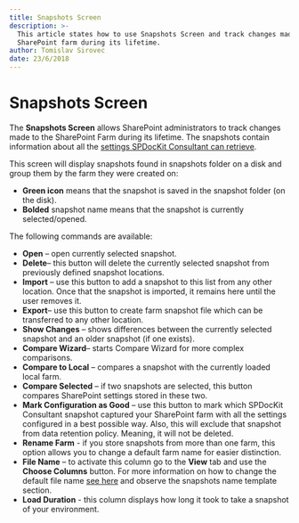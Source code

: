 ```yaml
---
title: Snapshots Screen
description: >-
  This article states how to use Snapshots Screen and track changes made to your
  SharePoint farm during its lifetime.
author: Tomislav Sirovec
date: 23/6/2018
---
```


# Snapshots Screen

The **Snapshots Screen** allows SharePoint administrators to track changes made to the SharePoint Farm during its lifetime. The snapshots contain information about all the [settings SPDocKit Consultant can retrieve](../how-to/create-snapshot.md).

This screen will display snapshots found in snapshots folder on a disk and group them by the farm they were created on:

* **Green icon** means that the snapshot is saved in the snapshot folder \(on the disk\).
* **Bolded** snapshot name means that the snapshot is currently selected/opened. 

The following commands are available:

* **Open** – open currently selected snapshot.
* **Delete**– this button will delete the currently selected snapshot from previously defined snapshot locations.
* **Import** – use this button to add a snapshot to this list from any other location. Once that the snapshot is imported, it remains here until the user removes it.
* **Export**– use this button to create farm snapshot file which can be transferred to any other location. 
* **Show Changes** – shows differences between the currently selected snapshot and an older snapshot \(if one exists\).
* **Compare Wizard**– starts Compare Wizard for more complex comparisons.
* **Compare to Local** – compares a snapshot with the currently loaded local farm.
* **Compare Selected**  – if two snapshots are selected, this button compares SharePoint settings stored in these two.
* **Mark Configuration as Good** – use this button to mark which SPDocKit Consultant snapshot captured your SharePoint farm with all the settings configured in a best possible way. Also, this will exclude that snapshot from data retention policy. Meaning, it will not be deleted.
* **Rename Farm** - if you store snapshots from more than one farm, this option allows you to change a default farm name for easier distinction. 
* **File Name** – to activate this column go to the **View** tab and use the **Choose Columns** button. For more information on how to change the default file name [see here](backstage-screen/options-wizard.md#snapshot-options) and observe the snapshots name template section.
* **Load Duration** - this column displays how long it took to take a snapshot of your environment.

